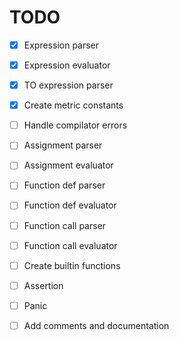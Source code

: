# TODO

- [x] Expression parser
- [x] Expression evaluator
- [x] TO expression parser

- [x] Create metric constants

- [ ] Handle compilator errors

- [ ] Assignment parser
- [ ] Assignment evaluator


- [ ] Function def parser
- [ ] Function def evaluator
- [ ] Function call parser
- [ ] Function call evaluator

- [ ] Create builtin functions

- [ ] Assertion
- [ ] Panic

- [ ] Add comments and documentation